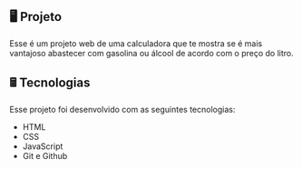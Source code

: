 ## 🖥️ Projeto
Esse é um projeto web de uma calculadora que te mostra se é mais vantajoso abastecer com gasolina ou álcool de acordo com o preço do litro.

## 🖩 Tecnologias
Esse projeto foi desenvolvido com as seguintes tecnologias:

- HTML
- CSS
- JavaScript
- Git e Github